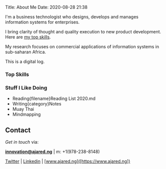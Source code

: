Title: About Me
Date: 2020-08-28 21:38

I'm a business technologist who designs, develops and manages 
information systems for enterprises. 

I bring clarity of thought and quality execution to new product development. Here are [my top skills](https://secure.plum.io/p/o93Pr7IyMGN98jHG9suN5A).

My research focuses on commercial applications of information systems in sub-saharan Africa.

This is a digital log. 

### Top Skills



### Stuff I Like Doing
- Reading{filename}Reading List 2020.md
- Writing{category}Notes
- Muay Thai
- Mindmapping

## Contact

_Get in touch_ via: 

 **[innovation@ajared.ng](mailto:innovation@ajared.ng)** |  m: +1(978-238-8148) 

[Twitter](https://www.twitter.com/geoponge) | [Linkedin](https://www.linkedin/in/chunnodu) | [www.ajared.ng]([https://www.ajared.ng])